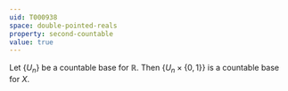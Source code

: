 ```yaml
---
uid: T000938
space: double-pointed-reals
property: second-countable
value: true
---
```

Let $\{U_n\}$ be a countable base for $\mathbb{R}$. Then $\{U_n \times \{0,1\}\}$ is a countable base for $X$. 

